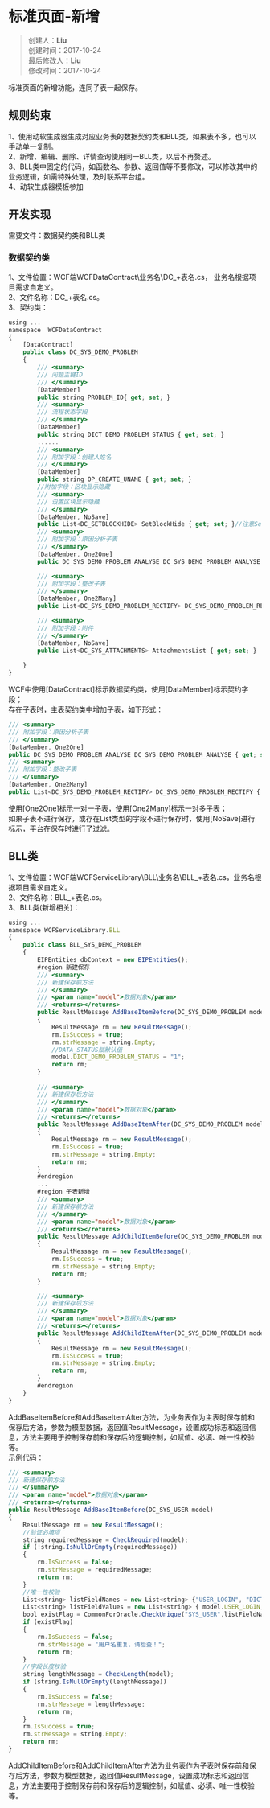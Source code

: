 # 标准页面-新增
>创建人：**Liu**  
>创建时间：2017-10-24  
>最后修改人：**Liu**  
>修改时间：2017-10-24  

标准页面的新增功能，连同子表一起保存。

## 规则约束

1、使用动软生成器生成对应业务表的数据契约类和BLL类，如果表不多，也可以手动单一复制。    
2、新增、编辑、删除、详情查询使用同一BLL类，以后不再赘述。      
3、BLL类中固定的代码，如函数名、参数、返回值等不要修改，可以修改其中的业务逻辑，如需特殊处理，及时联系平台组。  
4、动软生成器模板参加

## 开发实现
   
需要文件：数据契约类和BLL类

### 数据契约类

1、文件位置：WCF端WCFDataContract\业务名\DC_+表名.cs，    业务名根据项目需求自定义。  
2、文件名称：DC_+表名.cs。  
3、契约类：
```js
using ...
namespace  WCFDataContract
{
	[DataContract]
	public class DC_SYS_DEMO_PROBLEM
	{     
      	/// <summary>
		/// 问题主键ID
        /// </summary>
        [DataMember]
        public string PROBLEM_ID{ get; set; }
		/// <summary>
		/// 流程状态字段
        /// </summary>
        [DataMember]
        public string DICT_DEMO_PROBLEM_STATUS { get; set; }
		......
        /// <summary>
        /// 附加字段：创建人姓名
        /// </summary>
        [DataMember]
        public string OP_CREATE_UNAME { get; set; }
        //附加字段：区块显示隐藏
        /// <summary>
        /// 设置区块显示隐藏
        /// </summary>
        [DataMember, NoSave]
        public List<DC_SETBLOCKHIDE> SetBlockHide { get; set; }//注意SetBlockHide 名称不能改为其它名称
        /// <summary>
        /// 附加字段：原因分析子表
        /// </summary>
        [DataMember, One2One]
        public DC_SYS_DEMO_PROBLEM_ANALYSE DC_SYS_DEMO_PROBLEM_ANALYSE { get; set; }

        /// <summary>
        /// 附加字段：整改子表
        /// </summary>
        [DataMember, One2Many]
        public List<DC_SYS_DEMO_PROBLEM_RECTIFY> DC_SYS_DEMO_PROBLEM_RECTIFY { get; set; }

        /// <summary>
        /// 附加字段：附件
        /// </summary>
        [DataMember, NoSave]
        public List<DC_SYS_ATTACHMENTS> AttachmentsList { get; set; }
		   
	}
}
```  
WCF中使用[DataContract]标示数据契约类，使用[DataMember]标示契约字段；  
存在子表时，主表契约类中增加子表，如下形式：
```js
/// <summary>
/// 附加字段：原因分析子表
/// </summary>
[DataMember, One2One]
public DC_SYS_DEMO_PROBLEM_ANALYSE DC_SYS_DEMO_PROBLEM_ANALYSE { get; set; }
/// <summary>
/// 附加字段：整改子表
/// </summary>
[DataMember, One2Many]
public List<DC_SYS_DEMO_PROBLEM_RECTIFY> DC_SYS_DEMO_PROBLEM_RECTIFY { get; set; }
```  
使用[One2One]标示一对一子表，使用[One2Many]标示一对多子表；  
如果子表不进行保存，或存在List类型的字段不进行保存时，使用[NoSave]进行标示，平台在保存时进行了过滤。

## BLL类

1、文件位置：WCF端WCFServiceLibrary\BLL\业务名\BLL_+表名.cs，业务名根据项目需求自定义。  
2、文件名称：BLL_+表名.cs。  
3、BLL类(新增相关)：  
```js
using ...
namespace WCFServiceLibrary.BLL  
{
	public class BLL_SYS_DEMO_PROBLEM
	{
		EIPEntities dbContext = new EIPEntities();
		#region 新建保存
		/// <summary>
        /// 新建保存前方法
        /// </summary>
        /// <param name="model">数据对象</param>
        /// <returns></returns>
        public ResultMessage AddBaseItemBefore(DC_SYS_DEMO_PROBLEM model)
        {
			ResultMessage rm = new ResultMessage();
            rm.IsSuccess = true;
			rm.strMessage = string.Empty;
            //DATA_STATUS赋默认值
            model.DICT_DEMO_PROBLEM_STATUS = "1";
			return rm;
        }
		
		/// <summary>
        /// 新建保存后方法
        /// </summary>
        /// <param name="model">数据对象</param>
        /// <returns></returns>
        public ResultMessage AddBaseItemAfter(DC_SYS_DEMO_PROBLEM model)
        {
			ResultMessage rm = new ResultMessage();
            rm.IsSuccess = true;
			rm.strMessage = string.Empty;
			return rm;
        }
		#endregion
        ...
        #region 子表新增
        /// <summary>
        /// 新建保存前方法
        /// </summary>
        /// <param name="model">数据对象</param>
        /// <returns></returns>
        public ResultMessage AddChildItemBefore(DC_SYS_DEMO_PROBLEM model)
        {
            ResultMessage rm = new ResultMessage();
            rm.IsSuccess = true;
            rm.strMessage = string.Empty;
            return rm;
        }

        /// <summary>
        /// 新建保存后方法
        /// </summary>
        /// <param name="model">数据对象</param>
        /// <returns></returns>
        public ResultMessage AddChildItemAfter(DC_SYS_DEMO_PROBLEM model)
        {
            ResultMessage rm = new ResultMessage();
            rm.IsSuccess = true;
            rm.strMessage = string.Empty;
            return rm;
        }
        #endregion
    }
}
```  
AddBaseItemBefore和AddBaseItemAfter方法，为业务表作为主表时保存前和保存后方法，参数为模型数据，返回值ResultMessage，设置成功标志和返回信息，方法主要用于控制保存前和保存后的逻辑控制，如赋值、必填、唯一性校验等。  
示例代码：  
```js
/// <summary>
/// 新建保存前方法
/// </summary>
/// <param name="model">数据对象</param>
/// <returns></returns>
public ResultMessage AddBaseItemBefore(DC_SYS_USER model)
{
    ResultMessage rm = new ResultMessage();
    //验证必填项
    string requiredMessage = CheckRequired(model);
    if (!string.IsNullOrEmpty(requiredMessage))
    {
        rm.IsSuccess = false;
        rm.strMessage = requiredMessage;
        return rm;
    }
    //唯一性校验
    List<string> listFieldNames = new List<string> {"USER_LOGIN", "DICT_IS_ENABLED"};
    List<string> listFieldValues = new List<string> { model.USER_LOGIN, model.DICT_IS_ENABLED };
    bool existFlag = CommonForOracle.CheckUnique("SYS_USER",listFieldNames, listFieldValues);
    if (existFlag)
    {
        rm.IsSuccess = false;
        rm.strMessage = "用户名重复，请检查！";
        return rm;
    }
    //字段长度校验
    string lengthMessage = CheckLength(model);
    if (string.IsNullOrEmpty(lengthMessage))
    {
        rm.IsSuccess = false;
        rm.strMessage = lengthMessage;
        return rm;
    }            
    rm.IsSuccess = true;
    rm.strMessage = string.Empty;
    return rm;
}
```  
AddChildItemBefore和AddChildItemAfter方法为业务表作为子表时保存前和保存后方法，参数为模型数据，返回值ResultMessage，设置成功标志和返回信息，方法主要用于控制保存前和保存后的逻辑控制，如赋值、必填、唯一性校验等。